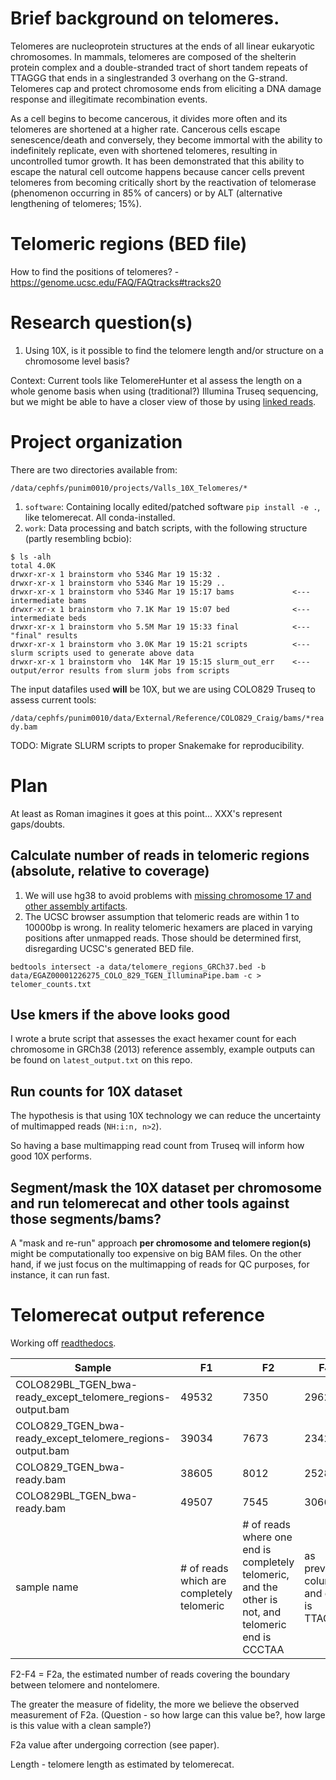 # Brief background on telomeres.

Telomeres are nucleoprotein structures at the ends of all linear
eukaryotic chromosomes. In mammals, telomeres are composed
of the shelterin protein complex and a double-stranded
tract of short tandem repeats of TTAGGG that ends in a singlestranded
3 overhang on the G-strand. Telomeres cap and
protect chromosome ends from eliciting a DNA damage
response and illegitimate recombination events.

As a cell begins to become cancerous, it divides more often and its telomeres are shortened at a higher rate. Cancerous cells escape senescence/death and conversely, they become immortal with the ability to indefinitely replicate, even with shortened telomeres, resulting in uncontrolled tumor growth. It has been demonstrated that this ability to escape the natural cell outcome happens because cancer cells prevent telomeres from becoming critically short by the reactivation of telomerase (phenomenon occurring in 85% of cancers) or by ALT (alternative lengthening of telomeres; 15%).

# Telomeric regions (BED file)

How to find the positions of telomeres? - https://genome.ucsc.edu/FAQ/FAQtracks#tracks20

# Research question(s)

1. Using 10X, is it possible to find the telomere length and/or structure on a chromosome level basis?

Context: Current tools like TelomereHunter et al assess the length on a whole genome basis when using (traditional?) Illumina Truseq sequencing, but we might be able to have a closer view of those by using [linked reads][linked_reads].

# Project organization

There are two directories available from:

`/data/cephfs/punim0010/projects/Valls_10X_Telomeres/*`

1. `software`: Containing locally edited/patched software `pip install -e .`, like telomerecat. All conda-installed.
2. `work`: Data processing and batch scripts, with the following structure (partly resembling bcbio):

```
$ ls -alh
total 4.0K
drwxr-xr-x 1 brainstorm vho 534G Mar 19 15:32 .
drwxr-xr-x 1 brainstorm vho 534G Mar 19 15:29 ..
drwxr-xr-x 1 brainstorm vho 534G Mar 19 15:17 bams             <--- intermediate bams
drwxr-xr-x 1 brainstorm vho 7.1K Mar 19 15:07 bed              <--- intermediate beds
drwxr-xr-x 1 brainstorm vho 5.5M Mar 19 15:33 final            <--- "final" results
drwxr-xr-x 1 brainstorm vho 3.0K Mar 19 15:21 scripts          <--- slurm scripts used to generate above data
drwxr-xr-x 1 brainstorm vho  14K Mar 19 15:15 slurm_out_err    <--- output/error results from slurm jobs from scripts
```

The input datafiles used **will** be 10X, but we are using COLO829 Truseq to assess current tools:

`/data/cephfs/punim0010/data/External/Reference/COLO829_Craig/bams/*ready.bam`

TODO: Migrate SLURM scripts to proper Snakemake for reproducibility.

# Plan

At least as Roman imagines it goes at this point... XXX's represent gaps/doubts.

## Calculate number of reads in telomeric regions (absolute, relative to coverage)

1. We will use hg38 to avoid problems with [missing chromosome 17 and other assembly artifacts][chr17_hg19].
2. The UCSC browser assumption that telomeric reads are within 1 to 10000bp is wrong. In reality telomeric hexamers are placed in varying positions after unmapped reads. Those should be determined first, disregarding UCSC's generated BED file.

`bedtools intersect -a data/telomere_regions_GRCh37.bed -b data/EGAZ00001226275_COLO_829_TGEN_IlluminaPipe.bam -c > telomer_counts.txt`

## Use kmers if the above looks good

I wrote a brute script that assesses the exact hexamer count for each chromosome in GRCh38 (2013) reference assembly, example outputs can be found on `latest_output.txt` on this repo.

## Run counts for 10X dataset

The hypothesis is that using 10X technology we can reduce the uncertainty of multimapped reads (`NH:i:n, n>2`).

So having a base multimapping read count from Truseq will inform how good 10X performs.


## Segment/mask the 10X dataset per chromosome and run telomerecat and other tools against those segments/bams?

A "mask and re-run" approach **per chromosome and telomere region(s)** might be computationally too expensive on big BAM files. On the other hand, if we just focus on the multimapping of reads for QC purposes, for instance, it can run fast.

# Telomerecat output reference

Working off [readthedocs](http://telomerecat.readthedocs.io/en/latest/understanding_output.html).


Sample|F1|F2|F4|Psi|Insert_mean|Insert_sd|Read_length|Initial_read_length|F2a|F2a_c|Length
------|--|--|--|---|-----------|---------|-----------|-------------------|---|-----|-------
COLO829BL_TGEN_bwa-ready_except_telomere_regions-output.bam|49532|7350|2962|3.034|346.0|84.396|112|112|4388|4388|2972.7
COLO829_TGEN_bwa-ready_except_telomere_regions-output.bam|39034|7673|2342|2.615|397.0|97.21799999999999|112|112|5331|5331|2476.5
COLO829_TGEN_bwa-ready.bam|38605|8012|2528|2.573|397.0|96.979|112|112|5484|5484|2403.0
COLO829BL_TGEN_bwa-ready.bam|49507|7545|3066|2.9960000000000004|346.0|84.266|112|112|4479|4479|2928.2
sample name | \# of reads which are completely telomeric | \# of reads where one end is completely telomeric, and the other is not, and telomeric end is CCCTAA | as previous column, and end is TTAGGG | Measure of fidelity | Insert size | SD of insert size | | | F2 - F4 

F2-F4 = F2a, the estimated number of reads covering the boundary between telomere and nontelomere.
 
The greater the measure of fidelity, the more we believe the observed measurement of F2a. (Question - so how large can this value be?, how large is this value with a clean sample?)
 
F2a value after undergoing correction (see paper).
 
Length - telomere length as estimated by telomerecat.


[linked_reads]: https://www.10xgenomics.com/linked-reads/
[chr17_hg19]: https://www.biostars.org/p/72730/#72759
